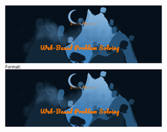 ![Header](Header.png)
Format: ![Web Based Problem Solving](https://github.com/transformerjnm/transformerjnm/blob/master/Header.png)
